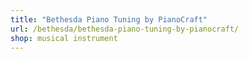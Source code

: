 ```yaml
---
title: "Bethesda Piano Tuning by PianoCraft"
url: /bethesda/bethesda-piano-tuning-by-pianocraft/
shop: musical instrument
---
```

